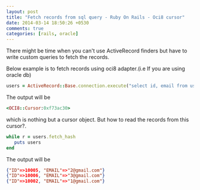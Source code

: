 ```yaml
---
layout: post
title: "Fetch records from sql query - Ruby On Rails - Oci8 cursor"
date: 2014-03-14 18:50:26 +0530
comments: true
categories: [rails, oracle]
---
```


There might be time when you can't use ActiveRecord finders but have to write custom 
queries to fetch the records.

Below example is to fetch records using oci8 adapter.(i.e If you are using oracle db)

```ruby
users = ActiveRecord::Base.connection.execute("select id, email from users" )
```

The output will be
  
```ruby  
<OCI8::Cursor:0xf73ac30>
```

which is nothing but a cursor object. 
But how to read the records from this cursor?.

```ruby
while r = users.fetch_hash
   puts users
end
```

The output will be

```json  
{"ID"=>10005, "EMAIL"=>"2@gmail.com"}
{"ID"=>10006, "EMAIL"=>"3@gmail.com"}
{"ID"=>10002, "EMAIL"=>"1@gmail.com"}

```
